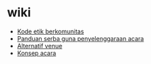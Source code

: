 # wiki

- [Kode etik berkomunitas](./code-of-conduct.md)
- [Panduan serba guna penyelenggaraan acara](./event-organizing-guide.md)
- [Alternatif venue](./budget-venues-sponsor.md)
- [Konsep acara](./event-concepts)
